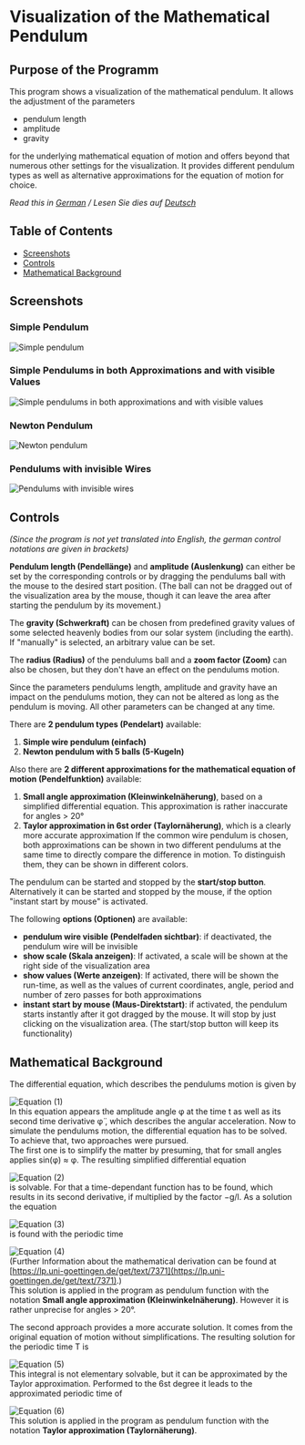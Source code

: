 # Visualization of the Mathematical Pendulum

## Purpose of the Programm

This program shows a visualization of the mathematical pendulum. It allows the adjustment of the parameters
- pendulum length
- amplitude
- gravity

for the underlying mathematical equation of motion and offers beyond that numerous other settings for the visualization. It provides different pendulum types as well as alternative approximations for the equation of motion for choice. 

*Read this in [German](README.de.md) / Lesen Sie dies auf [Deutsch](README.de.md)*

## Table of Contents
  - [Screenshots](#screenshots)
  - [Controls](#controls)
  - [Mathematical Background](#mathematical-background)

## Screenshots

### Simple Pendulum
![Simple pendulum](https://i.imgur.com/gKjomPu.png)

### Simple Pendulums in both Approximations and with visible Values
![Simple pendulums in both approximations and with visible values](https://i.imgur.com/bBzF83o.png)

### Newton Pendulum
![Newton pendulum](https://i.imgur.com/pVR2XCE.png)

### Pendulums with invisible Wires
![Pendulums with invisible wires](https://i.imgur.com/ZgyH7l4.png)

## Controls 

*(Since the program is not yet translated into English, the german control notations are given in brackets)*

**Pendulum length (Pendellänge)** and **amplitude (Auslenkung)** can either be set by the corresponding controls or by dragging the pendulums ball with the mouse to the desired start position. (The ball can not be dragged out of the visualization area by the mouse, though it can leave the area after starting the pendulum by its movement.)

The **gravity (Schwerkraft)** can be chosen from predefined gravity values of some selected heavenly bodies from our solar system (including the earth). If "manually" is selected, an arbitrary value can be set.

The **radius (Radius)** of the pendulums ball and a **zoom factor (Zoom)** can also be chosen, but they don't have an effect on the pendulums motion.

Since the parameters pendulums length, amplitude and gravity have an impact on the pendulums motion, they can not be altered as long as the pendulum is moving. All other parameters can be changed at any time.

There are **2 pendulum types (Pendelart)** available: 
1. **Simple wire pendulum (einfach)** 
2. **Newton pendulum with 5 balls (5-Kugeln)**

Also there are **2 different approximations for the mathematical equation of motion (Pendelfunktion)** available:
1. **Small angle approximation (Kleinwinkelnäherung)**, based on a simplified differential equation. This approximation is rather inaccurate for angles > 20°
2. **Taylor approximation in 6st order (Taylornäherung)**, which is a clearly more accurate approximation
If the common wire pendulum is chosen, both approximations can be shown in two different pendulums at the same time to directly compare the difference in motion. To distinguish them, they can be shown in different colors. 

The pendulum can be started and stopped by the **start/stop button**. Alternatively it can be started and stopped by the mouse, if the option "instant start by mouse" is activated.

The following **options (Optionen)** are available:
- **pendulum wire visible (Pendelfaden sichtbar)**: if deactivated, the pendulum wire will be invisible
- **show scale (Skala anzeigen)**: If activated, a scale will be shown at the right side of the visualization area
- **show values (Werte anzeigen)**: If activated, there will be shown the run-time, as well as the values of current coordinates, angle, period and number of zero passes for both approximations
- **instant start by mouse (Maus-Direktstart)**: if activated, the pendulum starts instantly after it got dragged by the mouse. It will stop by just clicking on the visualization area. (The start/stop button will keep its functionality)

## Mathematical Background

The differential equation, which describes the pendulums motion is given by

![Equation (1)](https://i.imgur.com/MCq7KrC.png)  
In this equation appears the amplitude angle φ at the time t as well as its second time derivative φ̈ , which describes the angular acceleration. Now to simulate the pendulums motion, the differential equation has to be solved. To achieve that, two approaches were pursued.  
The first one is to simplify the matter by presuming, that for small angles applies sin(φ) ≈ φ. The resulting simplified differential equation 

![Equation (2)](https://i.imgur.com/4UailUM.png)  
is solvable. For that a time-dependant function has to be found, which results in its second derivative, if multiplied by the factor −g/l. As a solution the equation 

![Equation (3)](https://i.imgur.com/pen3hT3.png)  
is found with the periodic time

![Equation (4)](https://i.imgur.com/jPOPgf3.png)  
(Further Information about the mathematical derivation can be found at [https://lp.uni-goettingen.de/get/text/7371](https://lp.uni-goettingen.de/get/text/7371).)  
This solution is applied in the program as pendulum function with the notation **Small angle approximation (Kleinwinkelnäherung)**. However it is rather unprecise for angles > 20°.

The second approach provides a more accurate solution. It comes from the original equation of motion without simplifications. The resulting solution for the periodic time T is

![Equation (5)](https://i.imgur.com/uZhqlaT.png)  
This integral is not elementary solvable, but it can be approximated by the Taylor approximation. Performed to the 6st degree it leads to the approximated periodic time of 

![Equation (6)](https://i.imgur.com/yuTZzyl.png)  
This solution is applied in the program as pendulum function with the notation **Taylor approximation (Taylornäherung)**.
